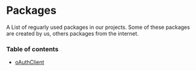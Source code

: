 # Packages

A List of reguarly used packages in our projects. Some of these packages are created by us, others packages from the internet.

### Table of contents

- [oAuthClient](packages/o-auth-client.md)
